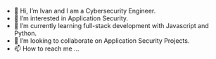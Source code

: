 - 👋 Hi, I’m Ivan and I am a Cybersecurity Engineer. 
- 👀 I’m interested in Application Security.
- 🌱 I’m currently learning full-stack development with Javascript and Python. 
- 💞️ I’m looking to collaborate on Application Security Projects. 
- 📫 How to reach me ... 

<!---
ivantko/ivantko is a ✨ special ✨ repository because its `README.md` (this file) appears on your GitHub profile.
You can click the Preview link to take a look at your changes.
--->
